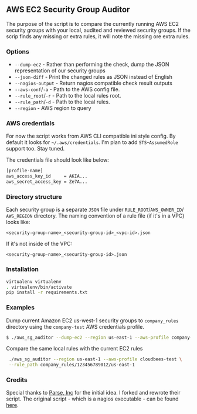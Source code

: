 ## AWS EC2 Security Group Auditor

The purpose of the script is to compare the currently running AWS EC2 security groups with your local, audited and reviewed security groups.
If the scrip finds any missing or extra rules, it will note the missing ore extra rules.

### Options

* `--dump-ec2` - Rather than performing the check, dump the JSON representation of our security groups
* `--json-diff` - Print the changed rules as JSON instead of English
* `--nagios-output` - Return nagios compatible check result outputs
* `--aws-conf`/`-a` - Path to the AWS config file.
* `--rule_root`/`-r` - Path to the local rules root.
* `--rule_path`/`-d` - Path to the local rules.
* `--region` - AWS region to query

### AWS credentials

For now the script works from AWS CLI compatible ini style config. By default it looks for `~/.aws/credentials`. I'm plan to add `STS`-`AssumedRole` support too. Stay tuned.

The credentials file should look like below:

```bash
[profile-name]
aws_access_key_id     = AKIA...
aws_secret_access_key = Ze7A...
```

### Directory structure

Each security group is a separate `JSON` file under `RULE_ROOT`/`AWS_OWNER_ID`/ `AWS_REGION` directory. The naming convention of a rule file (if it's in a VPC) looks like:

`<security-group-name>_<security-group-id>_<vpc-id>.json`

If it's not inside of the VPC:

`<security-group-name>_<security-group-id>.json`


### Installation

```bash
virtualenv virtualenv
. virtualenv/bin/activate
pip install -r requirements.txt
```

### Examples

Dump current Amazon EC2 us-west-1 security groups to `company_rules` directory using the `company-test` AWS credentials profile.

```bash
$ ./aws_sg_auditor --dump-ec2 --region us-east-1 --aws-profile company-test --rule_root company_rules

```

Compare the same local rules with the current EC2 rules

```bash
 ./aws_sg_auditor --region us-east-1 --aws-profile cloudbees-test \
 --rule_path company_rules/123456789012/us-east-1

```


### Credits

Special thanks to [Parse, Inc](http://parse.com) for the initial idea. I forked and rewrote their script. The original script - which is a nagios executable - can be found [here](https://github.com/ParsePlatform/Ops/tree/master/tools). 


